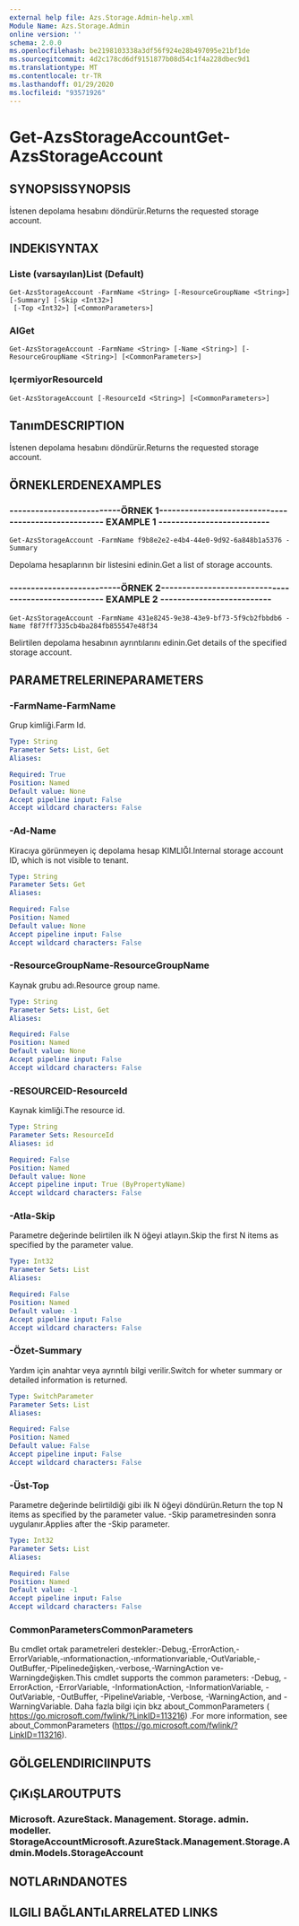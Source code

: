 ```yaml
---
external help file: Azs.Storage.Admin-help.xml
Module Name: Azs.Storage.Admin
online version: ''
schema: 2.0.0
ms.openlocfilehash: be2198103338a3df56f924e28b497095e21bf1de
ms.sourcegitcommit: 4d2c178cd6df9151877b08d54c1f4a228dbec9d1
ms.translationtype: MT
ms.contentlocale: tr-TR
ms.lasthandoff: 01/29/2020
ms.locfileid: "93571926"
---
```

# <span data-ttu-id="d30b4-101">Get-AzsStorageAccount</span><span class="sxs-lookup"><span data-stu-id="d30b4-101">Get-AzsStorageAccount</span></span>

## <span data-ttu-id="d30b4-102">SYNOPSIS</span><span class="sxs-lookup"><span data-stu-id="d30b4-102">SYNOPSIS</span></span>
<span data-ttu-id="d30b4-103">İstenen depolama hesabını döndürür.</span><span class="sxs-lookup"><span data-stu-id="d30b4-103">Returns the requested storage account.</span></span>

## <span data-ttu-id="d30b4-104">INDEKI</span><span class="sxs-lookup"><span data-stu-id="d30b4-104">SYNTAX</span></span>

### <span data-ttu-id="d30b4-105">Liste (varsayılan)</span><span class="sxs-lookup"><span data-stu-id="d30b4-105">List (Default)</span></span>
```
Get-AzsStorageAccount -FarmName <String> [-ResourceGroupName <String>] [-Summary] [-Skip <Int32>]
 [-Top <Int32>] [<CommonParameters>]
```

### <span data-ttu-id="d30b4-106">Al</span><span class="sxs-lookup"><span data-stu-id="d30b4-106">Get</span></span>
```
Get-AzsStorageAccount -FarmName <String> [-Name <String>] [-ResourceGroupName <String>] [<CommonParameters>]
```

### <span data-ttu-id="d30b4-107">Içermiyor</span><span class="sxs-lookup"><span data-stu-id="d30b4-107">ResourceId</span></span>
```
Get-AzsStorageAccount [-ResourceId <String>] [<CommonParameters>]
```

## <span data-ttu-id="d30b4-108">Tanım</span><span class="sxs-lookup"><span data-stu-id="d30b4-108">DESCRIPTION</span></span>
<span data-ttu-id="d30b4-109">İstenen depolama hesabını döndürür.</span><span class="sxs-lookup"><span data-stu-id="d30b4-109">Returns the requested storage account.</span></span>

## <span data-ttu-id="d30b4-110">ÖRNEKLERDEN</span><span class="sxs-lookup"><span data-stu-id="d30b4-110">EXAMPLES</span></span>

### <span data-ttu-id="d30b4-111">--------------------------ÖRNEK 1--------------------------</span><span class="sxs-lookup"><span data-stu-id="d30b4-111">-------------------------- EXAMPLE 1 --------------------------</span></span>
```
Get-AzsStorageAccount -FarmName f9b8e2e2-e4b4-44e0-9d92-6a848b1a5376 -Summary
```

<span data-ttu-id="d30b4-112">Depolama hesaplarının bir listesini edinin.</span><span class="sxs-lookup"><span data-stu-id="d30b4-112">Get a list of storage accounts.</span></span>

### <span data-ttu-id="d30b4-113">--------------------------ÖRNEK 2--------------------------</span><span class="sxs-lookup"><span data-stu-id="d30b4-113">-------------------------- EXAMPLE 2 --------------------------</span></span>
```
Get-AzsStorageAccount -FarmName 431e8245-9e38-43e9-bf73-5f9cb2fbbdb6 -Name f8f7ff7335cb4ba284fb855547e48f34
```

<span data-ttu-id="d30b4-114">Belirtilen depolama hesabının ayrıntılarını edinin.</span><span class="sxs-lookup"><span data-stu-id="d30b4-114">Get details of the specified storage account.</span></span>

## <span data-ttu-id="d30b4-115">PARAMETRELERINE</span><span class="sxs-lookup"><span data-stu-id="d30b4-115">PARAMETERS</span></span>

### <span data-ttu-id="d30b4-116">-FarmName</span><span class="sxs-lookup"><span data-stu-id="d30b4-116">-FarmName</span></span>
<span data-ttu-id="d30b4-117">Grup kimliği.</span><span class="sxs-lookup"><span data-stu-id="d30b4-117">Farm Id.</span></span>

```yaml
Type: String
Parameter Sets: List, Get
Aliases: 

Required: True
Position: Named
Default value: None
Accept pipeline input: False
Accept wildcard characters: False
```

### <span data-ttu-id="d30b4-118">-Ad</span><span class="sxs-lookup"><span data-stu-id="d30b4-118">-Name</span></span>
<span data-ttu-id="d30b4-119">Kiracıya görünmeyen iç depolama hesap KIMLIĞI.</span><span class="sxs-lookup"><span data-stu-id="d30b4-119">Internal storage account ID, which is not visible to tenant.</span></span>

```yaml
Type: String
Parameter Sets: Get
Aliases: 

Required: False
Position: Named
Default value: None
Accept pipeline input: False
Accept wildcard characters: False
```

### <span data-ttu-id="d30b4-120">-ResourceGroupName</span><span class="sxs-lookup"><span data-stu-id="d30b4-120">-ResourceGroupName</span></span>
<span data-ttu-id="d30b4-121">Kaynak grubu adı.</span><span class="sxs-lookup"><span data-stu-id="d30b4-121">Resource group name.</span></span>

```yaml
Type: String
Parameter Sets: List, Get
Aliases: 

Required: False
Position: Named
Default value: None
Accept pipeline input: False
Accept wildcard characters: False
```

### <span data-ttu-id="d30b4-122">-RESOURCEID</span><span class="sxs-lookup"><span data-stu-id="d30b4-122">-ResourceId</span></span>
<span data-ttu-id="d30b4-123">Kaynak kimliği.</span><span class="sxs-lookup"><span data-stu-id="d30b4-123">The resource id.</span></span>

```yaml
Type: String
Parameter Sets: ResourceId
Aliases: id

Required: False
Position: Named
Default value: None
Accept pipeline input: True (ByPropertyName)
Accept wildcard characters: False
```

### <span data-ttu-id="d30b4-124">-Atla</span><span class="sxs-lookup"><span data-stu-id="d30b4-124">-Skip</span></span>
<span data-ttu-id="d30b4-125">Parametre değerinde belirtilen ilk N öğeyi atlayın.</span><span class="sxs-lookup"><span data-stu-id="d30b4-125">Skip the first N items as specified by the parameter value.</span></span>

```yaml
Type: Int32
Parameter Sets: List
Aliases: 

Required: False
Position: Named
Default value: -1
Accept pipeline input: False
Accept wildcard characters: False
```

### <span data-ttu-id="d30b4-126">-Özet</span><span class="sxs-lookup"><span data-stu-id="d30b4-126">-Summary</span></span>
<span data-ttu-id="d30b4-127">Yardım için anahtar veya ayrıntılı bilgi verilir.</span><span class="sxs-lookup"><span data-stu-id="d30b4-127">Switch for wheter summary or detailed information is returned.</span></span>

```yaml
Type: SwitchParameter
Parameter Sets: List
Aliases: 

Required: False
Position: Named
Default value: False
Accept pipeline input: False
Accept wildcard characters: False
```

### <span data-ttu-id="d30b4-128">-Üst</span><span class="sxs-lookup"><span data-stu-id="d30b4-128">-Top</span></span>
<span data-ttu-id="d30b4-129">Parametre değerinde belirtildiği gibi ilk N öğeyi döndürün.</span><span class="sxs-lookup"><span data-stu-id="d30b4-129">Return the top N items as specified by the parameter value.</span></span>
<span data-ttu-id="d30b4-130">-Skip parametresinden sonra uygulanır.</span><span class="sxs-lookup"><span data-stu-id="d30b4-130">Applies after the -Skip parameter.</span></span>

```yaml
Type: Int32
Parameter Sets: List
Aliases: 

Required: False
Position: Named
Default value: -1
Accept pipeline input: False
Accept wildcard characters: False
```

### <span data-ttu-id="d30b4-131">CommonParameters</span><span class="sxs-lookup"><span data-stu-id="d30b4-131">CommonParameters</span></span>
<span data-ttu-id="d30b4-132">Bu cmdlet ortak parametreleri destekler:-Debug,-ErrorAction,-ErrorVariable,-ınformationaction,-ınformationvariable,-OutVariable,-OutBuffer,-Pipelinedeğişken,-verbose,-WarningAction ve-Warningdeğişken.</span><span class="sxs-lookup"><span data-stu-id="d30b4-132">This cmdlet supports the common parameters: -Debug, -ErrorAction, -ErrorVariable, -InformationAction, -InformationVariable, -OutVariable, -OutBuffer, -PipelineVariable, -Verbose, -WarningAction, and -WarningVariable.</span></span> <span data-ttu-id="d30b4-133">Daha fazla bilgi için bkz about_CommonParameters ( https://go.microsoft.com/fwlink/?LinkID=113216) .</span><span class="sxs-lookup"><span data-stu-id="d30b4-133">For more information, see about_CommonParameters (https://go.microsoft.com/fwlink/?LinkID=113216).</span></span>

## <span data-ttu-id="d30b4-134">GÖLGELENDIRICI</span><span class="sxs-lookup"><span data-stu-id="d30b4-134">INPUTS</span></span>

## <span data-ttu-id="d30b4-135">ÇıKıŞLAR</span><span class="sxs-lookup"><span data-stu-id="d30b4-135">OUTPUTS</span></span>

### <span data-ttu-id="d30b4-136">Microsoft. AzureStack. Management. Storage. admin. modeller. StorageAccount</span><span class="sxs-lookup"><span data-stu-id="d30b4-136">Microsoft.AzureStack.Management.Storage.Admin.Models.StorageAccount</span></span>

## <span data-ttu-id="d30b4-137">NOTLARıNDA</span><span class="sxs-lookup"><span data-stu-id="d30b4-137">NOTES</span></span>

## <span data-ttu-id="d30b4-138">ILGILI BAĞLANTıLAR</span><span class="sxs-lookup"><span data-stu-id="d30b4-138">RELATED LINKS</span></span>

